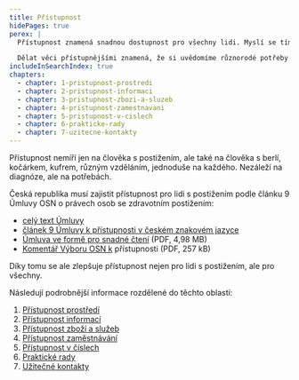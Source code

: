 ```yaml
---
title: Přístupnost
hidePages: true
perex: |
  Přístupnost znamená snadnou dostupnost pro všechny lidi. Myslí se tím nejen bezbariérovost staveb, ale i srozumitelnost informací nebo možnost využít nabízené služby a zboží.

  Dělat věci přístupnějšími znamená, že si uvědomíme různorodé potřeby všech lidí a odstraníme překážky, které jim brání tyto věci využívat.
includeInSearchIndex: true
chapters:
  - chapter: 1-pristupnost-prostredi
  - chapter: 2-pristupnost-informaci
  - chapter: 3-pristupnost-zbozi-a-sluzeb
  - chapter: 4-pristupnost-zamestnavani
  - chapter: 5-pristupnost-v-cislech
  - chapter: 6-prakticke-rady
  - chapter: 7-uzitecne-kontakty
---
```


Přístupnost nemíří jen na člověka s postižením, ale také na člověka s berlí, kočárkem, kufrem, různým vzděláním, jednoduše na každého. Nezáleží na diagnóze, ale na potřebách.

Česká republika musí zajistit přístupnost pro lidi s postižením podle článku 9 Úmluvy OSN o právech osob se zdravotním postižením:

- [celý text Úmluvy](https://www.mpsv.cz/documents/20142/225526/Umluva_o_pravech_osob_se_ZP.pdf/1e95a34b-cbdf-0829-3da2-148865b8a4a8)
- [článek 9 Úmluvy k přístupnosti v českém znakovém jazyce](https://www.ochrance.cz/umluva/clanek-09-pristupnost/)
- [Úmluva ve formě pro snadné čtení](https://www.ochrance.cz/pusobnost/monitorovani-prav-osob-se-zdravotnim-postizenim/mezinarodni_umluva_ETR.pdf) (PDF, 4,98 MB)
- [Komentář Výboru OSN k](https://www.ochrance.cz/media/obecny_komentar_c._8.pdf) přístupnosti (PDF, 257 kB)

Díky tomu se ale zlepšuje přístupnost nejen pro lidi s postižením, ale pro všechny.

<div class="_pristupnost-nav-list" data-pagefind-ignore>

Následují podrobnější informace rozdělené do těchto oblastí:

1. [Přístupnost prostředí](./1-pristupnost-prostredi/)
2. [Přístupnost informací](./2-pristupnost-informaci/)
3. [Přístupnost zboží a služeb](./3-pristupnost-zbozi-a-sluzeb/)
4. [Přístupnost zaměstnávání](./4-pristupnost-zamestnavani/)
5. [Přístupnost v číslech](./5-pristupnost-v-cislech/)
6. [Praktické rady](./6-prakticke-rady/)
7. [Užitečné kontakty](./7-uzitecne-kontakty/)

</div>
